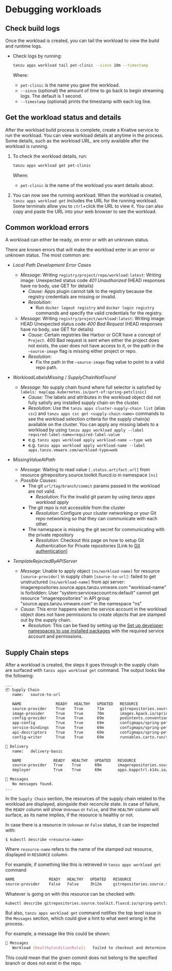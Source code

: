 # Debugging workloads

## <a id="check-build-logs"></a> Check build logs

Once the workload is created, you can tail the workload to view the build and runtime logs.

- Check logs by running:

    ```bash
    tanzu apps workload tail pet-clinic --since 10m --timestamp
    ```

    Where:

    - `pet-clinic` is the name you gave the workload.
    - `--since` (optional) the amount of time to go back to begin streaming logs. The default is 1 second.
    - `--timestamp` (optional) prints the timestamp with each log line.

## <a id="workload-status"></a> Get the workload status and details

After the workload build process is complete, create a Knative service to run the workload.
You can view workload details at anytime in the process. Some details, such as the workload URL, are only available after the workload is running.

1. To check the workload details, run:

    ```bash
    tanzu apps workload get pet-clinic
    ```

    Where:

    - `pet-clinic` is the name of the workload you want details about.

2. You can now see the running workload. When the workload is created, `tanzu apps workload get` includes the URL for the running workload. Some terminals allow you to `ctrl`+click the URL to view it. You can also copy and paste the URL into your web browser to see the workload.

## <a id="common-workload-errors"></a> Common workload errors

A workload can either be ready, on error or with an unknown status.

There are known errors that will make the workload enter in an error or unknown status. The most common are:

- *Local Path Development Error Cases*
	- *Message*: Writing `registry/project/repo/workload:latest`: Writing image: Unexpected status code *401 Unauthorized* (HEAD responses have no body, use GET for details)
		- *Cause*: Apps plugin cannot talk to the registry because the registry credentials are missing or invalid.
		- *Resolution*:
			- Run  `docker logout registry` and `docker login registry` commands and specify the valid credentials for the registry.
	- *Message*: Writing `registry/project/workload:latest`: Writing image: HEAD Unexpected status code *400 Bad Request* (HEAD responses have no body, use GET for details)
		- *Cause*: Certain registries like Harbor or GCR have a concept of `Project`. 400 Bad request is sent when either the project does not exists, the user does not have access to it, or the path in the `—source-image` flag is missing either project or repo.
		- *Resolution*:
			- Fix the path in the `—source-image` flag value to point to a valid repo path.

- *WorkloadLabelsMissing* / *SupplyChainNotFound*
	- *Message*: No supply chain found where full selector is satisfied by `labels: map[app.kubernetes.io/part-of:spring-petclinic]`
		- *Cause*: The labels and attributes in the workload object did not fully satisfy any installed supply chain on the cluster.
		- *Resolution*: Use the `tanzu apps cluster-supply-chain list` (alias `csc`) and `tanzu apps csc get <supply-chain-name>` commands to see the workload selection criteria for the supply chain(s) available on the cluster. You can apply any missing labels to a workload by using `tanzu apps workload apply --label required-label-name=required-label-value`
		- e.g. `tanzu apps workload apply workload-name —-type web`
		- e.g. `tanzu apps workload apply workload-name --label apps.tanzu.vmware.com/workload-type=web`

- *MissingValueAtPath*
	- *Message*: Waiting to read value `[.status.artifact.url]` from resource gitrepository.source.toolkit.fluxcd.io  in namespace `[ns]`
	- *Possible Causes*:
		- The git `url/tag/branch/commit` params passed in the workload are not valid.
			- *Resolution*: Fix the invalid git param by using *tanzu apps workload apply*
		- The git repo is not accessible from the cluster
			- *Resolution*: Configure your cluster networking or your Git repo networking so that they can communicate with each other.
		- The namespace is missing the git secret for communicating with the private repository
			- *Resolution*: Checkout this page on how to setup Git Authentication for Private repositories [Link to [Git authentication](https://docs.vmware.com/en/VMware-Tanzu-Application-Platform/1.1/tap/GUID-scc-git-auth.html)]

- *TemplateRejectedByAPIServer*
	- *Message*: Unable to apply object `[ns/workload-name]` for resource `[source-provider]` in supply chain `[source-to-url]`: failed to get unstructured `[ns/workload-name]` from api server: imagerepositories.source.apps.tanzu.vmware.com "workload-name" is forbidden: User "system:serviceaccount:ns:default" cannot get resource "imagerepositories" in API group "source.apps.tanzu.vmware.com" in the namespace "ns"
	- *Cause*: This error happens when the service account in the workload object does not have permissions to create objects that are stamped out by the supply chain.
		- *Resolution*: This can be fixed by setting up the [Set up developer namespaces to use installed packages](https://docs.vmware.com/en/VMware-Tanzu-Application-Platform/1.3/tap/GUID-set-up-namespaces.html) with the required service account and permissions.

## <a id="steps-failure"></a> Supply Chain steps

After a workload is created, the steps it goes through in the supply chain are surfaced with `tanzu apps workload get` command.
The output looks like the following:

```bash
...
📦 Supply Chain
   name:   source-to-url

   NAME               READY   HEALTHY   UPDATED   RESOURCE
   source-provider    True    True      71m       gitrepositories.source.toolkit.fluxcd.io/spring-petclinic
   image-provider     True    True      70m       images.kpack.io/spring-petclinic
   config-provider    True    True      69m       podintents.conventions.carto.run/spring-petclinic
   app-config         True    True      69m       configmaps/spring-petclinic
   service-bindings   True    True      69m       configmaps/spring-petclinic-with-claims
   api-descriptors    True    True      69m       configmaps/spring-petclinic-with-api-descriptors
   config-writer      True    True      69m       runnables.carto.run/spring-petclinic-config-writer

🚚 Delivery
   name:   delivery-basic

   NAME              READY   HEALTHY   UPDATED   RESOURCE
   source-provider   True    True      69m       imagerepositories.source.apps.tanzu.vmware.com/spring-petclinic-delivery
   deployer          True    True      69m       apps.kappctrl.k14s.io/spring-petclinic

💬 Messages
   No messages found.
...
```

In the `Supply Chain` section, the resources of the supply chain related to the workload are displayed, alongside their reconcile state. In case of failure, the `READY` column will show `Unknown` or `False`, and the `HEALTHY` column will surface, as its name implies, if the resource is healthy or not.

In case there is a resource in `Unknown` or `False` status, it can be inspected with:
```
$ kubectl describe <resource-name>
```
Where `resource-name` refers to the name of the stamped out resource, displayed in `RESOURCE` column.

For example, if something like this is retrieved in `tanzu apps workload get` command
```bash
NAME               READY   HEALTHY   UPDATED   RESOURCE
source-provider    False   False     3h12m     gitrepositories.source.toolkit.fluxcd.io/spring-petclinic
```
Whatever is going on with this resource can be checked with:
```bash
kubectl describe gitrepositories.source.toolkit.fluxcd.io/spring-petclinic
```

But also, `tanzu apps workload get` command notifies the top level issue in the `Messages` section, which could give a hint to what went wrong in the process.

For example, a message like this could be shown:
```bash
💬 Messages
   Workload [HealthyConditionRule]:   failed to checkout and determine revision: failed to resolve commit object for '425ae9a2a2f84d195a9f3862668e8b2abf81418a': object not found
```
This could mean that the given commit does not belong to the specified branch or does not exist in the repo.